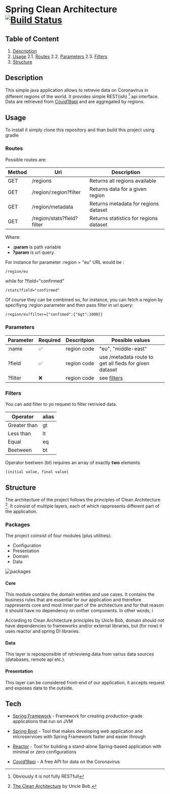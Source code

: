 # Spring Clean Architecture [![Build Status](https://travis-ci.com/pdcmb/java-spring-clean-architecture.svg?branch=master)](https://travis-ci.com/pdcmb/java-spring-clean-architecture)

## Table of Content

1. [Description](#description)
2. [Usage](#usage)
    2.1. [Routes](#routes)
    2.2. [Parameters](#parameters)
    2.3. [Filters](#filters)
3. [Structure](#structure)

## Description <a id="description"></a>

This simple java application allows to retrevie data on Coronavirus in different regions of the world. It provides simple REST(ish) [^2] api interface. Data are retrieved from [Covid19api] and are aggregated by regions.

## Usage <a id="usage"></a>

To install it simply clone this repository and than build this project using gradle

### Routes <a id="routes"></a>

Possible routes are:

Method | Uri | Description |
------------ | ------------- | ----------- |
GET | /regions  | Returns all regions available
GET | /region/:region?filter  | Returns data for a given region
GET | /region/metadata | Returns metadata for regions dataset
GET | /region/stats?field?filter | Returns statistics for regions dataset

Where:
* **:param** is path variable
* **?param** is url query.

For instance for parameter :region = "eu" URL would be :

    /region/eu

while for ?field="confirmed"

    /stats?field="confirmed"

Of course they can be combined so, for instance, you can fetch a region by specifiyng :region parameter and then pass filter in url query:

    /region/eu?filter={"confimed":{"$gt":1000}}

### Parameters <a id="parameters"></a>

Parameter | Required |Descritpion | Possible values | 
------------ | ------------- | ------------- | ------------- |
:name |  :white_check_mark: |region code |"eu", "middle-east"  |
?field | :white_check_mark: |region code | use /metadata route to get all fieds for given dataset  | 
?filter | :x: |region code | see [filters](#filters)  |  

### Filters <a id="filters"></a>

You can add filter to yo request to filter retrivied data. 


Operator | alias |
------------ | ------------- | 
Greater than |  gt |
Less than |  lt |
Equal |  eq |
Beetween |  bt |



Operator beetwen (bt) requires an array of exactly **two** elements 
        
    [initial value, final value] 

## Structure <a id="structure"></a>

The architecture of the project follows the principles of Clean Architecture [^1]. It coinsist of multiple layers, each of which rappresents different part of the application. 


### Packages <a id="structure"></a>

The project coinsist of four modules (plus utilities):
 * Configuration
 * Presentation
 * Domain
 * Data

 ![packages](https://user-images.githubusercontent.com/19626498/96870420-2a642c00-1471-11eb-973e-54168f1411ca.png)

#### Core <a id="structure"></a>

This module contains the domain entities and use cases. It contains the business rules that are essential for our application and therefore rappresents core and most inner part of the architecture and for that reason it should have no dependency on onther components.
In other words, i 



According to Clean Architecture principles by Uncle Bob, domain should not have dependencies to frameworks and/or external libraries, but (for now) it uses reactor and spring DI libraries.

#### Data <a id="structure"></a>

This layer is reposponsible of retrievieng data from varius data sources (databases, remote api etc.). 

#### Presentation <a id="structure"></a>

This layer can be considered front-end of our application, it accepts request and exposes data to the outside. 

## Tech 

* [Spring Framework] - Framework for creating production-grade applications that run on JVM
* [Spring Boot] - Tool that makes developing web application and microservices with Spring Framework faster and easier through 
* [Reactor] - Tool for building a stand-alone Spring-based application with minimal or zero configurations
* [Covid19api] - A free API for data on the Coronavirus


  [^1]: [The Clean Architecture] by Uncle Bob.
  [^2]: Obviously it is not fully RESTfull

  [The Clean Architecture]: https://blog.cleancoder.com/uncle-bob/2012/08/13/the-clean-architecture.html
  [Spring Framework]: https://spring.io/
  [Spring Boot]: https://spring.io/projects/spring-boot
  [Reactor]: https://projectreactor.io/ 
  [Covid19api]: https://covid19api.com/

